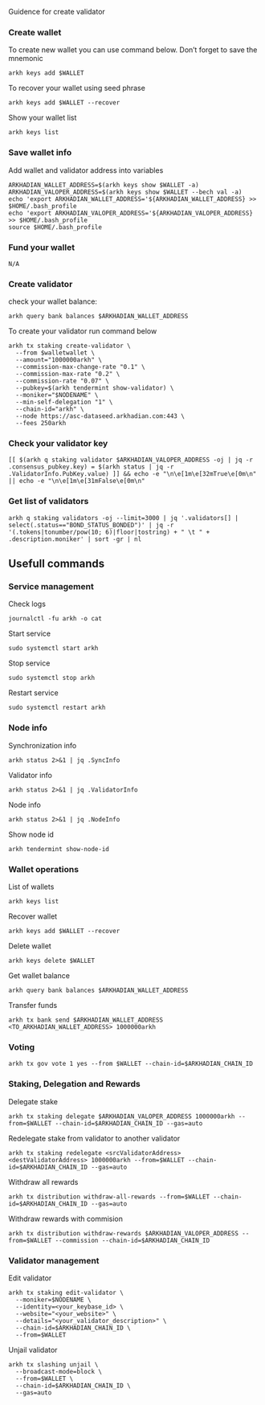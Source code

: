 Guidence for create validator

### Create wallet
To create new wallet you can use command below. Don’t forget to save the mnemonic
```
arkh keys add $WALLET
```

To recover your wallet using seed phrase
```
arkh keys add $WALLET --recover
```

Show your wallet list
```
arkh keys list
```

### Save wallet info
Add wallet and validator address into variables 
```
ARKHADIAN_WALLET_ADDRESS=$(arkh keys show $WALLET -a)
ARKHADIAN_VALOPER_ADDRESS=$(arkh keys show $WALLET --bech val -a)
echo 'export ARKHADIAN_WALLET_ADDRESS='${ARKHADIAN_WALLET_ADDRESS} >> $HOME/.bash_profile
echo 'export ARKHADIAN_VALOPER_ADDRESS='${ARKHADIAN_VALOPER_ADDRESS} >> $HOME/.bash_profile
source $HOME/.bash_profile
```

### Fund your wallet

```
N/A
```

### Create validator

check your wallet balance:
```
arkh query bank balances $ARKHADIAN_WALLET_ADDRESS
```
To create your validator run command below
```
arkh tx staking create-validator \
  --from $walletwallet \
  --amount="1000000arkh" \
  --commission-max-change-rate "0.1" \
  --commission-max-rate "0.2" \
  --commission-rate "0.07" \
  --pubkey=$(arkh tendermint show-validator) \
  --moniker="$NODENAME" \
  --min-self-delegation "1" \
  --chain-id="arkh" \
  --node https://asc-dataseed.arkhadian.com:443 \
  --fees 250arkh
```

### Check your validator key
```
[[ $(arkh q staking validator $ARKHADIAN_VALOPER_ADDRESS -oj | jq -r .consensus_pubkey.key) = $(arkh status | jq -r .ValidatorInfo.PubKey.value) ]] && echo -e "\n\e[1m\e[32mTrue\e[0m\n" || echo -e "\n\e[1m\e[31mFalse\e[0m\n"
```

### Get list of validators
```
arkh q staking validators -oj --limit=3000 | jq '.validators[] | select(.status=="BOND_STATUS_BONDED")' | jq -r '(.tokens|tonumber/pow(10; 6)|floor|tostring) + " \t " + .description.moniker' | sort -gr | nl
```

## Usefull commands
### Service management
Check logs
```
journalctl -fu arkh -o cat
```

Start service
```
sudo systemctl start arkh
```

Stop service
```
sudo systemctl stop arkh
```

Restart service
```
sudo systemctl restart arkh
```

### Node info
Synchronization info
```
arkh status 2>&1 | jq .SyncInfo
```

Validator info
```
arkh status 2>&1 | jq .ValidatorInfo
```

Node info
```
arkh status 2>&1 | jq .NodeInfo
```

Show node id
```
arkh tendermint show-node-id
```

### Wallet operations
List of wallets
```
arkh keys list
```

Recover wallet
```
arkh keys add $WALLET --recover
```

Delete wallet
```
arkh keys delete $WALLET
```

Get wallet balance
```
arkh query bank balances $ARKHADIAN_WALLET_ADDRESS
```

Transfer funds
```
arkh tx bank send $ARKHADIAN_WALLET_ADDRESS <TO_ARKHADIAN_WALLET_ADDRESS> 1000000arkh
```

### Voting
```
arkh tx gov vote 1 yes --from $WALLET --chain-id=$ARKHADIAN_CHAIN_ID
```

### Staking, Delegation and Rewards
Delegate stake
```
arkh tx staking delegate $ARKHADIAN_VALOPER_ADDRESS 1000000arkh --from=$WALLET --chain-id=$ARKHADIAN_CHAIN_ID --gas=auto
```

Redelegate stake from validator to another validator
```
arkh tx staking redelegate <srcValidatorAddress> <destValidatorAddress> 1000000arkh --from=$WALLET --chain-id=$ARKHADIAN_CHAIN_ID --gas=auto
```

Withdraw all rewards
```
arkh tx distribution withdraw-all-rewards --from=$WALLET --chain-id=$ARKHADIAN_CHAIN_ID --gas=auto
```

Withdraw rewards with commision
```
arkh tx distribution withdraw-rewards $ARKHADIAN_VALOPER_ADDRESS --from=$WALLET --commission --chain-id=$ARKHADIAN_CHAIN_ID
```

### Validator management
Edit validator
```
arkh tx staking edit-validator \
  --moniker=$NODENAME \
  --identity=<your_keybase_id> \
  --website="<your_website>" \
  --details="<your_validator_description>" \
  --chain-id=$ARKHADIAN_CHAIN_ID \
  --from=$WALLET
```

Unjail validator
```
arkh tx slashing unjail \
  --broadcast-mode=block \
  --from=$WALLET \
  --chain-id=$ARKHADIAN_CHAIN_ID \
  --gas=auto
```
